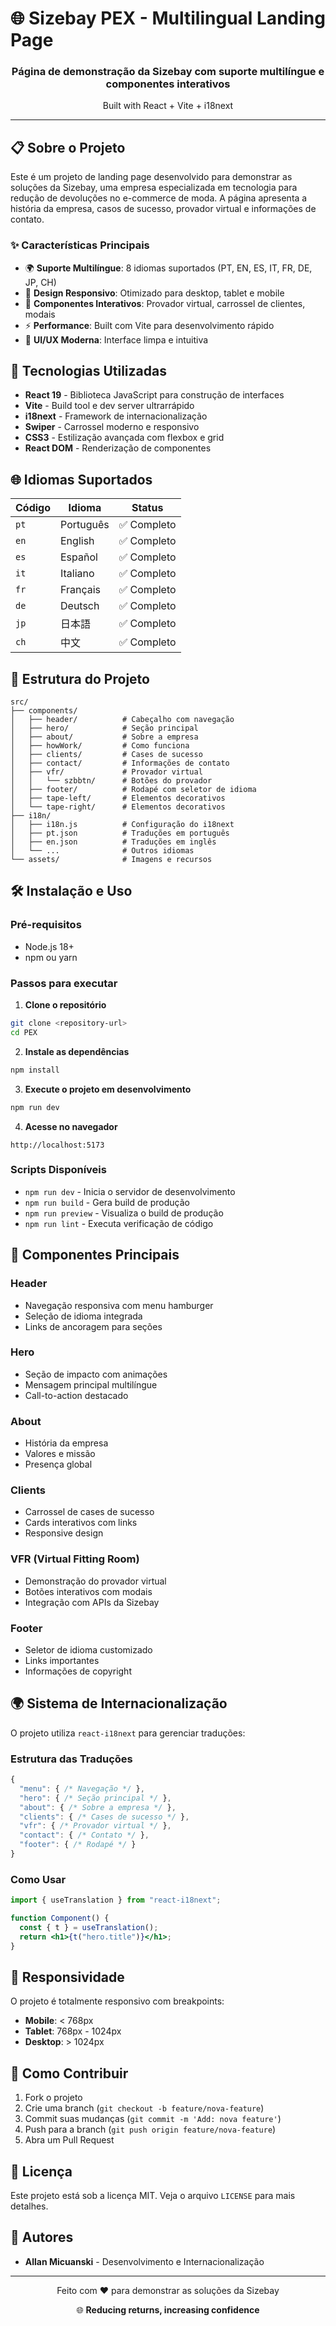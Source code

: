 # 🌐 Sizebay PEX - Multilingual Landing Page

<div align="center">
  <h3>Página de demonstração da Sizebay com suporte multilíngue e componentes interativos</h3>
  <p>Built with React + Vite + i18next</p>
</div>

---

## 📋 Sobre o Projeto

Este é um projeto de landing page desenvolvido para demonstrar as soluções da Sizebay, uma empresa especializada em tecnologia para redução de devoluções no e-commerce de moda. A página apresenta a história da empresa, casos de sucesso, provador virtual e informações de contato.

### ✨ Características Principais

- 🌍 **Suporte Multilíngue**: 8 idiomas suportados (PT, EN, ES, IT, FR, DE, JP, CH)
- 📱 **Design Responsivo**: Otimizado para desktop, tablet e mobile
- 🎯 **Componentes Interativos**: Provador virtual, carrossel de clientes, modais
- ⚡ **Performance**: Built com Vite para desenvolvimento rápido
- 🎨 **UI/UX Moderna**: Interface limpa e intuitiva

## 🚀 Tecnologias Utilizadas

- **React 19** - Biblioteca JavaScript para construção de interfaces
- **Vite** - Build tool e dev server ultrarrápido
- **i18next** - Framework de internacionalização
- **Swiper** - Carrossel moderno e responsivo
- **CSS3** - Estilização avançada com flexbox e grid
- **React DOM** - Renderização de componentes

## 🌐 Idiomas Suportados

| Código | Idioma    | Status      |
| ------ | --------- | ----------- |
| `pt`   | Português | ✅ Completo |
| `en`   | English   | ✅ Completo |
| `es`   | Español   | ✅ Completo |
| `it`   | Italiano  | ✅ Completo |
| `fr`   | Français  | ✅ Completo |
| `de`   | Deutsch   | ✅ Completo |
| `jp`   | 日本語    | ✅ Completo |
| `ch`   | 中文      | ✅ Completo |

## 📁 Estrutura do Projeto

```
src/
├── components/
│   ├── header/          # Cabeçalho com navegação
│   ├── hero/            # Seção principal
│   ├── about/           # Sobre a empresa
│   ├── howWork/         # Como funciona
│   ├── clients/         # Cases de sucesso
│   ├── contact/         # Informações de contato
│   ├── vfr/             # Provador virtual
│   │   └── szbbtn/      # Botões do provador
│   ├── footer/          # Rodapé com seletor de idioma
│   ├── tape-left/       # Elementos decorativos
│   └── tape-right/      # Elementos decorativos
├── i18n/
│   ├── i18n.js          # Configuração do i18next
│   ├── pt.json          # Traduções em português
│   ├── en.json          # Traduções em inglês
│   └── ...              # Outros idiomas
└── assets/              # Imagens e recursos
```

## 🛠️ Instalação e Uso

### Pré-requisitos

- Node.js 18+
- npm ou yarn

### Passos para executar

1. **Clone o repositório**

```bash
git clone <repository-url>
cd PEX
```

2. **Instale as dependências**

```bash
npm install
```

3. **Execute o projeto em desenvolvimento**

```bash
npm run dev
```

4. **Acesse no navegador**

```
http://localhost:5173
```

### Scripts Disponíveis

- `npm run dev` - Inicia o servidor de desenvolvimento
- `npm run build` - Gera build de produção
- `npm run preview` - Visualiza o build de produção
- `npm run lint` - Executa verificação de código

## 🎯 Componentes Principais

### Header

- Navegação responsiva com menu hamburger
- Seleção de idioma integrada
- Links de ancoragem para seções

### Hero

- Seção de impacto com animações
- Mensagem principal multilíngue
- Call-to-action destacado

### About

- História da empresa
- Valores e missão
- Presença global

### Clients

- Carrossel de cases de sucesso
- Cards interativos com links
- Responsive design

### VFR (Virtual Fitting Room)

- Demonstração do provador virtual
- Botões interativos com modais
- Integração com APIs da Sizebay

### Footer

- Seletor de idioma customizado
- Links importantes
- Informações de copyright

## 🌍 Sistema de Internacionalização

O projeto utiliza `react-i18next` para gerenciar traduções:

### Estrutura das Traduções

```javascript
{
  "menu": { /* Navegação */ },
  "hero": { /* Seção principal */ },
  "about": { /* Sobre a empresa */ },
  "clients": { /* Cases de sucesso */ },
  "vfr": { /* Provador virtual */ },
  "contact": { /* Contato */ },
  "footer": { /* Rodapé */ }
}
```

### Como Usar

```jsx
import { useTranslation } from "react-i18next";

function Component() {
  const { t } = useTranslation();
  return <h1>{t("hero.title")}</h1>;
}
```

## 📱 Responsividade

O projeto é totalmente responsivo com breakpoints:

- **Mobile**: < 768px
- **Tablet**: 768px - 1024px
- **Desktop**: > 1024px

## 🤝 Como Contribuir

1. Fork o projeto
2. Crie uma branch (`git checkout -b feature/nova-feature`)
3. Commit suas mudanças (`git commit -m 'Add: nova feature'`)
4. Push para a branch (`git push origin feature/nova-feature`)
5. Abra um Pull Request

## 📄 Licença

Este projeto está sob a licença MIT. Veja o arquivo `LICENSE` para mais detalhes.

## 👥 Autores

- **Allan Micuanski** - Desenvolvimento e Internacionalização

---

<div align="center">
  <p>Feito com ❤️ para demonstrar as soluções da Sizebay</p>
  <p>🌐 <strong>Reducing returns, increasing confidence</strong></p>
</div>
